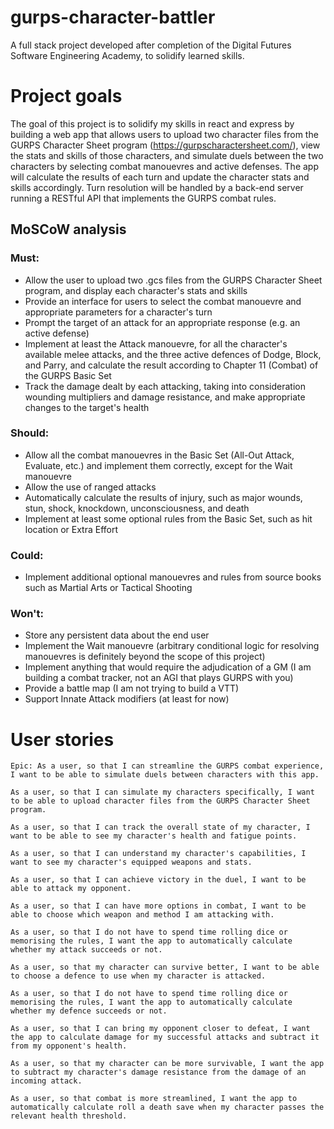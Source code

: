 # gurps-character-battler
A full stack project developed after completion of the Digital Futures Software Engineering Academy, to solidify learned skills.

# Project goals
The goal of this project is to solidify my skills in react and express by building a web app that allows users to upload two character files from the GURPS Character Sheet program (https://gurpscharactersheet.com/), view the stats and skills of those characters, and simulate duels between the two characters by selecting combat manouevres and active defenses. The app will calculate the results of each turn and update the character stats and skills accordingly. Turn resolution will be handled by a back-end server running a RESTful API that implements the GURPS combat rules.

## MoSCoW analysis

### Must:
- Allow the user to upload two .gcs files from the GURPS Character Sheet program, and display each character's stats and skills
- Provide an interface for users to select the combat manouevre and appropriate parameters for a character's turn
- Prompt the target of an attack for an appropriate response (e.g. an active defense) 
- Implement at least the Attack manouevre, for all the character's available melee attacks, and the three active defences of Dodge, Block, and Parry, and calculate the result according to Chapter 11 (Combat) of the GURPS Basic Set
- Track the damage dealt by each attacking, taking into consideration wounding multipliers and damage resistance, and make appropriate changes to the target's health
### Should:
- Allow all the combat manouevres in the Basic Set (All-Out Attack, Evaluate, etc.) and implement them correctly, except for the Wait manouevre
- Allow the use of ranged attacks
- Automatically calculate the results of injury, such as major wounds, stun, shock, knockdown, unconsciousness, and death
- Implement at least some optional rules from the Basic Set, such as hit location or Extra Effort
### Could:
- Implement additional optional manouevres and rules from source books such as Martial Arts or Tactical Shooting
### Won't:
- Store any persistent data about the end user
- Implement the Wait manouevre (arbitrary conditional logic for resolving manouevres is definitely beyond the scope of this project)
- Implement anything that would require the adjudication of a GM (I am building a combat tracker, not an AGI that plays GURPS with you)
- Provide a battle map (I am not trying to build a VTT)
- Support Innate Attack modifiers (at least for now)

# User stories
```
Epic: As a user, so that I can streamline the GURPS combat experience, I want to be able to simulate duels between characters with this app.

As a user, so that I can simulate my characters specifically, I want to be able to upload character files from the GURPS Character Sheet program.

As a user, so that I can track the overall state of my character, I want to be able to see my character's health and fatigue points.

As a user, so that I can understand my character's capabilities, I want to see my character's equipped weapons and stats.

As a user, so that I can achieve victory in the duel, I want to be able to attack my opponent.

As a user, so that I can have more options in combat, I want to be able to choose which weapon and method I am attacking with.

As a user, so that I do not have to spend time rolling dice or memorising the rules, I want the app to automatically calculate whether my attack succeeds or not.

As a user, so that my character can survive better, I want to be able to choose a defence to use when my character is attacked.

As a user, so that I do not have to spend time rolling dice or memorising the rules, I want the app to automatically calculate whether my defence succeeds or not.

As a user, so that I can bring my opponent closer to defeat, I want the app to calculate damage for my successful attacks and subtract it from my opponent's health.

As a user, so that my character can be more survivable, I want the app to subtract my character's damage resistance from the damage of an incoming attack.

As a user, so that combat is more streamlined, I want the app to automatically calculate roll a death save when my character passes the relevant health threshold.




```
